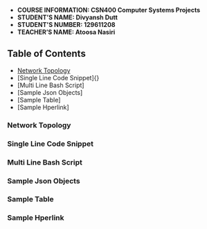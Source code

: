 - **COURSE INFORMATION: CSN400 Computer Systems Projects**
- **STUDENT’S NAME: Divyansh Dutt** 
- **STUDENT'S NUMBER: 129611208**
- **TEACHER’S NAME:  Atoosa Nasiri**


## Table of Contents
- [Network Topology](#network-topology)
- [Single Line Code Snippet]{}
- [Multi Line Bash Script]
- [Sample Json Objects]
- [Sample Table]
- [Sample Hperlink]


### Network Topology


### Single Line Code Snippet


### Multi Line Bash Script


### Sample Json Objects


### Sample Table


### Sample Hperlink
